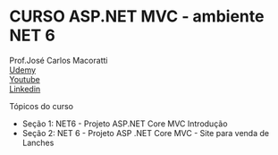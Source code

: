 # CURSO ASP.NET MVC - ambiente NET 6


Prof.José Carlos Macoratti <br>
[Udemy](https://www.udemy.com/course/curso-de-asp-net-core-mvc-criando-um-site-do-zero/) <br>
[Youtube](https://www.youtube.com/@josecarlosmacoratti3031) <br>
[Linkedin](https://www.linkedin.com/in/jose-macoratti-2507156a/) <br>

Tópicos do curso

- Seção 1: NET6 - Projeto ASP.NET Core MVC Introdução
- Seção 2: NET 6 - Projeto ASP .NET Core MVC - Site para venda de Lanches
